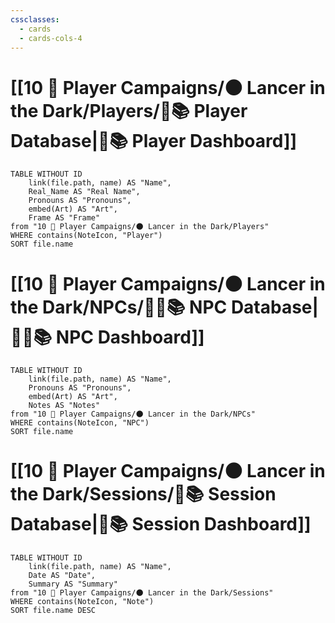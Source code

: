 ```yaml
---
cssclasses:
  - cards
  - cards-cols-4
---
```


# [[10 🧙 Player Campaigns/🌑 Lancer in the Dark/Players/🧙📚 Player Database|🧙📚 Player Dashboard]]
```dataview
TABLE WITHOUT ID 
	link(file.path, name) AS "Name",
	Real_Name AS "Real Name",
	Pronouns AS "Pronouns",
	embed(Art) AS "Art",
	Frame AS "Frame"
from "10 🧙 Player Campaigns/🌑 Lancer in the Dark/Players"
WHERE contains(NoteIcon, "Player")
SORT file.name
```

# [[10 🧙 Player Campaigns/🌑 Lancer in the Dark/NPCs/👨‍🌾📚 NPC Database|👨‍🌾📚 NPC Dashboard]]
```dataview
TABLE WITHOUT ID 
	link(file.path, name) AS "Name", 
	Pronouns AS "Pronouns",
	embed(Art) AS "Art",
	Notes AS "Notes"
from "10 🧙 Player Campaigns/🌑 Lancer in the Dark/NPCs"
WHERE contains(NoteIcon, "NPC")
SORT file.name
```

# [[10 🧙 Player Campaigns/🌑 Lancer in the Dark/Sessions/🧻📚 Session Database|🧻📚 Session Dashboard]]
```dataview
TABLE WITHOUT ID 
	link(file.path, name) AS "Name", 
	Date AS "Date",
	Summary AS "Summary"
from "10 🧙 Player Campaigns/🌑 Lancer in the Dark/Sessions"
WHERE contains(NoteIcon, "Note")
SORT file.name DESC
```

